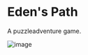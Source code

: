# Eden's Path
A puzzleadventure game.

![image](https://github.com/JNetoGH/Edens-Path/assets/24737993/2a3c7d6f-64ad-4a89-b3ff-5961a34ec384)
